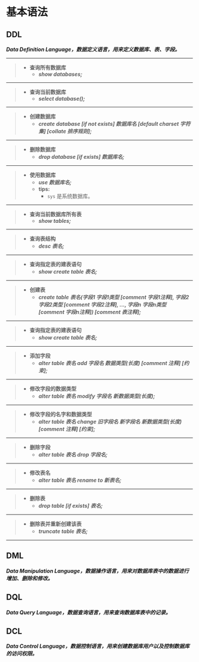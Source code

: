# 基本语法

## DDL

***Data Definition Language，数据定义语言，用来定义数据库、表、字段。***

---

> - **查询所有数据库**
>   - ***show databases;***

---

> - **查询当前数据库**
>   - ***select database();***

---

> - **创建数据库**
>   - ***create database [if not exists] 数据库名 [default charset 字符集] [collate 排序规则];***

---

> - **删除数据库**
>   - ***drop database [if exists] 数据库名;***

---

> - **使用数据库**
>   - ***use 数据库名;***
>   - **tips:**
>     - `sys` 是系统数据库。

---

> - **查询当前数据库所有表**
>   - ***show tables;***

---

> - **查询表结构**
>   - ***desc 表名;***

---

> - **查询指定表的建表语句**
>   - ***show create table 表名;***

---

> - **创建表**
>   - ***create table 表名(字段1 字段1类型 [comment 字段1注释], 字段2 字段2类型 [comment 字段2注释], ..., 字段n 字段n类型 [comment 字段n注释]) [comment 表注释];***

---

> - **查询指定表的建表语句**
>   - ***show create table 表名;***

---

> - **添加字段**
>   - ***alter table 表名 add 字段名 数据类型(长度) [comment 注释] [约束];***

---

> - **修改字段的数据类型**
>   - ***alter table 表名 modify 字段名 新数据类型(长度);***

---

> - **修改字段的名字和数据类型**
>   - ***alter table 表名 change 旧字段名 新字段名 新数据类型(长度) [comment 注释] [约束];***

---

> - **删除字段**
>   - ***alter table 表名 drop 字段名;***

---

> - **修改表名**
>   - ***alter table 表名 rename to 新表名;***

---

> - **删除表**
>   - ***drop table [if exists] 表名;***

---

> - **删除表并重新创建该表**
>   - ***truncate table 表名;***

---

## DML

***Data Manipulation Language，数据操作语言，用来对数据库表中的数据进行增加、删除和修改。***

## DQL

***Data Query Language，数据查询语言，用来查询数据库表中的记录。***

## DCL

***Data Control Language，数据控制语言，用来创建数据库用户以及控制数据库的访问权限。***
